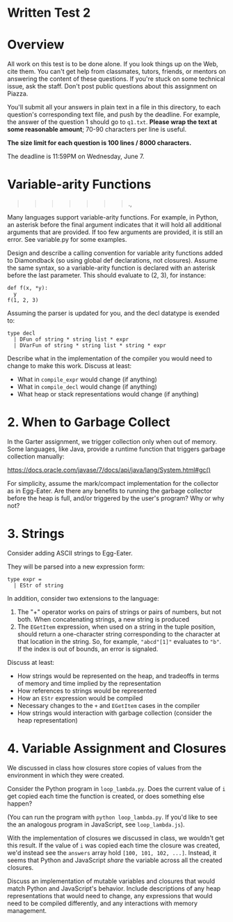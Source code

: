 # Written Test 2

# Overview

All work on this test is to be done alone.  If you look things up on the Web,
cite them.  You can't get help from classmates, tutors, friends, or mentors on
answering the content of these questions.  If you're stuck on some technical
issue, ask the staff.  Don't post public questions about this assignment on
Piazza.

You'll submit all your answers in plain text in a file in this directory, to
each question's corresponding text file, and push by the deadline. For
example, the answer of the question 1 should go to `q1.txt`. **Please wrap the
text at some reasonable amount**; 70-90 characters per line is useful.

**The size limit for each question is 100 lines / 8000 characters.**

The deadline is 11:59PM on Wednesday, June 7.

# Variable-arity Functions
>>>>>>> .,

Many languages support variable-arity functions. For example, in Python, an
asterisk before the final argument indicates that it will hold all additional
arguments that are provided. If too few arguments are provided, it is still an
error. See variable.py for some examples.

Design and describe a calling convention for variable arity functions added to
Diamondback (so using global def declarations, not closures). Assume the same
syntax, so a variable-arity function is declared with an asterisk before the
last parameter. This should evaluate to (2, 3), for instance:

    def f(x, *y):
      y
    f(1, 2, 3)

Assuming the parser is updated for you, and the decl datatype is exended to:

    type decl
      | DFun of string * string list * expr
      | DVarFun of string * string list * string * expr

Describe what in the implementation of the compiler you would need to change to
make this work.  Discuss at least:

- What in `compile_expr` would change (if anything)
- What in `compile_decl` would change (if anything)
- What heap or stack representations would change (if anything)


# 2. When to Garbage Collect

In the Garter assignment, we trigger collection only when out of memory. Some
languages, like Java, provide a runtime function that triggers garbage
collection manually:

https://docs.oracle.com/javase/7/docs/api/java/lang/System.html#gc()

For simplicity, assume the mark/compact implementation for the collector as in
Egg-Eater.  Are there any benefits to running the garbage collector before the
heap is full, and/or triggered by the user's program?  Why or why not?


# 3. Strings

Consider adding ASCII strings to Egg-Eater.

They will be parsed into a new expression form:

    type expr =
      | EStr of string

In addition, consider two extensions to the language:

1.  The "+" operator works on pairs of strings or pairs of numbers, but not
both.  When concatenating strings, a new string is produced
2.  The `EGetItem` expression, when used on a string in the tuple position,
should return a one-character string corresponding to the character at that
location in the string.  So, for example, `"abcd"[1]"` evaluates to `"b"`.  If
the index is out of bounds, an error is signaled.

Discuss at least:

- How strings would be represented on the heap, and tradeoffs in terms of
  memory and time implied by the representation
- How references to strings would be represented
- How an `EStr` expression would be compiled
- Necessary changes to the `+` and `EGetItem` cases in the compiler
- How strings would interaction with garbage collection (consider the heap
  representation)


# 4. Variable Assignment and Closures

We discussed in class how closures store copies of values from the environment
in which they were created.

Consider the Python program in `loop_lambda.py`.  Does the current value of `i`
get copied each time the function is created, or does something else happen?

(You can run the program with `python loop_lambda.py`.  If you'd like to see
the an analogous program in JavaScript, see `loop_lambda.js`).

With the implementation of closures we discussed in class, we wouldn't get this
result.  If the value of `i` was copied each time the closure was created, we'd
instead see the `answers` array hold `[100, 101, 102, ...]`.  Instead, it seems
that Python and JavaScript _share_ the variable across all the created
closures.

Discuss an implementation of mutable variables and closures that would match
Python and JavaScript's behavior.  Include descriptions of any heap
representations that would need to change, any expressions that would need to
be compiled differently, and any interactions with memory management.

